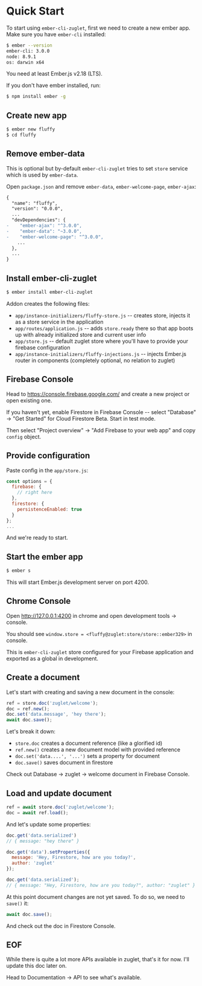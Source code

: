 # Quick Start

To start using `ember-cli-zuglet`, first we need to create a new ember app. Make sure you have `ember-cli` installed:

``` bash
$ ember --version
ember-cli: 3.0.0
node: 8.9.1
os: darwin x64
```

You need at least Ember.js v2.18 (LTS).

If you don't have ember installed, run:

``` bash
$ npm install ember -g
```

## Create new app

``` bash
$ ember new fluffy
$ cd fluffy
```

## Remove ember-data

This is optional but by-default `ember-cli-zuglet` tries to set `store` service which is used by `ember-data`.

Open `package.json` and remove `ember-data`, `ember-welcome-page`, `ember-ajax`:

``` diff
{
  "name": "fluffy",
  "version": "0.0.0",
  ...
  "devDependencies": {
-    "ember-ajax": "^3.0.0",
-    "ember-data": "~3.0.0",
-    "ember-welcome-page": "^3.0.0",
    ...
  },
  ...
}
```

## Install ember-cli-zuglet

``` bash
$ ember install ember-cli-zuglet
```

Addon creates the following files:

* `app/instance-initializers/fluffy-store.js` -- creates store, injects it as a store service in the application
* `app/routes/application.js` -- adds `store.ready` there so that app boots up with already initialized store and current user info
* `app/store.js` -- default zuglet store where you'll have to provide your firebase configuration
* `app/instance-initializers/fluffy-injections.js` -- injects Ember.js router in components (completely optional, no relation to zuglet)

## Firebase Console

Head to https://console.firebase.google.com/ and create a new project or open existing one.

If you haven't yet, enable Firestore in Firebase Console -- select "Database" → "Get Started" for Cloud Firestore Beta. Start in test mode.

Then select "Project overview" → "Add Firebase to your web app" and copy `config` object.

## Provide configuration

Paste config in the `app/store.js`:

``` javascript
const options = {
  firebase: {
    // right here
  },
  firestore: {
    persistenceEnabled: true
  }
};
...
```

And we're ready to start.

## Start the ember app

``` bash
$ ember s
```

This will start Ember.js development server on port 4200.

## Chrome Console

Open http://127.0.0.1:4200 in chrome and open development tools → console.

You should see `window.store = <fluffy@zuglet:store/store::ember329>` in console.

This is `ember-cli-zuglet` store configured for your Firebase application and exported as a global in development.

## Create a document

Let's start with creating and saving a new document in the console:

``` javascript
ref = store.doc('zuglet/welcome');
doc = ref.new();                  
doc.set('data.message', 'hey there');
await doc.save();                    
```

Let's break it down:

* `store.doc` creates a document reference (like a glorified id)
* `ref.new()` creates a new document model with provided reference
* `doc.set('data....', '...')` sets a property for document
* `doc.save()` saves document in firestore

Check out Database → zuglet → welcome document in Firebase Console.

## Load and update document

``` javascript
ref = await store.doc('zuglet/welcome');
doc = await ref.load();
```

And let's update some properties:

``` javascript
doc.get('data.serialized')
// { message: "hey there" }

doc.get('data').setProperties({
  message: 'Hey, Firestore, how are you today?',
  author: 'zuglet'
});

doc.get('data.serialized');
// { message: "Hey, Firestore, how are you today?", author: "zuglet" }
```

At this point document changes are not yet saved. To do so, we need to `save()` it:

``` javascript
await doc.save();
```

And check out the doc in Firestore Console.

## EOF

While there is quite a lot more APIs available in zuglet, that's it for now. I'll update this doc later on.

Head to Documentation → API to see what's available.

